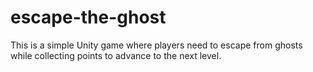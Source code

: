# escape-the-ghost
This is a simple Unity game where players need to escape from ghosts while collecting points to advance to the next level.
